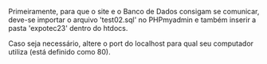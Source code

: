Primeiramente, para que o site e o Banco de Dados consigam se comunicar, 
deve-se importar o arquivo 'test02.sql' no PHPmyadmin e também inserir a pasta 'expotec23' dentro do htdocs.

Caso seja necessário, altere o port do localhost para qual seu computador utiliza (está definido como 80).
